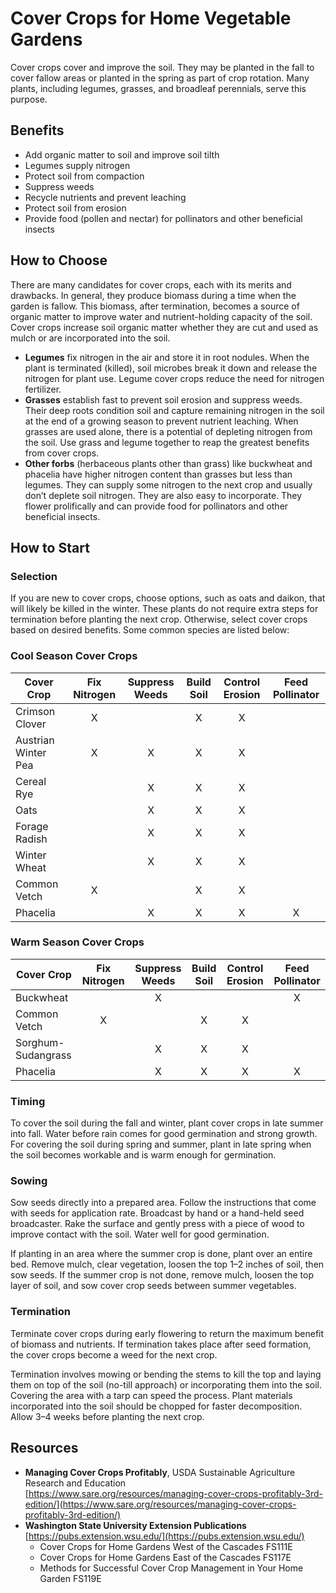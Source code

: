 # Cover Crops for Home Vegetable Gardens

Cover crops cover and improve the soil. They may be planted in the fall to cover fallow areas or planted in the spring as part of crop rotation. Many plants, including legumes, grasses, and broadleaf perennials, serve this purpose.

## Benefits

- Add organic matter to soil and improve soil tilth
- Legumes supply nitrogen
- Protect soil from compaction
- Suppress weeds
- Recycle nutrients and prevent leaching
- Protect soil from erosion
- Provide food (pollen and nectar) for pollinators and other beneficial insects

## How to Choose

There are many candidates for cover crops, each with its merits and drawbacks. In general, they produce biomass during a time when the garden is fallow. This biomass, after termination, becomes a source of organic matter to improve water and nutrient-holding capacity of the soil. Cover crops increase soil organic matter whether they are cut and used as mulch or are incorporated into the soil.

- **Legumes** fix nitrogen in the air and store it in root nodules. When the plant is terminated (killed), soil microbes break it down and release the nitrogen for plant use. Legume cover crops reduce the need for nitrogen fertilizer.
- **Grasses** establish fast to prevent soil erosion and suppress weeds. Their deep roots condition soil and capture remaining nitrogen in the soil at the end of a growing season to prevent nutrient leaching. When grasses are used alone, there is a potential of depleting nitrogen from the soil. Use grass and legume together to reap the greatest benefits from cover crops.
- **Other forbs** (herbaceous plants other than grass) like buckwheat and phacelia have higher nitrogen content than grasses but less than legumes. They can supply some nitrogen to the next crop and usually don’t deplete soil nitrogen. They are also easy to incorporate. They flower prolifically and can provide food for pollinators and other beneficial insects.

## How to Start

### Selection

If you are new to cover crops, choose options, such as oats and daikon, that will likely be killed in the winter. These plants do not require extra steps for termination before planting the next crop. Otherwise, select cover crops based on desired benefits. Some common species are listed below:

### Cool Season Cover Crops

| Cover Crop           | Fix Nitrogen | Suppress Weeds | Build Soil | Control Erosion | Feed Pollinator |
|----------------------|:------------:|:--------------:|:----------:|:---------------:|:---------------:|
| Crimson Clover       | X            |                | X          | X               |                 |
| Austrian Winter Pea  | X            | X              | X          | X               |                 |
| Cereal Rye           |              | X              | X          | X               |                 |
| Oats                 |              | X              | X          | X               |                 |
| Forage Radish        |              | X              | X          | X               |                 |
| Winter Wheat         |              | X              | X          | X               |                 |
| Common Vetch         | X            |                | X          | X               |                 |
| Phacelia             |              | X              | X          | X               | X               |

### Warm Season Cover Crops

| Cover Crop           | Fix Nitrogen | Suppress Weeds | Build Soil | Control Erosion | Feed Pollinator |
|----------------------|:------------:|:--------------:|:----------:|:---------------:|:---------------:|
| Buckwheat            |              | X              |            |                 | X               |
| Common Vetch         | X            |                | X          | X               |                 |
| Sorghum-Sudangrass   |              | X              | X          | X               |                 |
| Phacelia             |              | X              | X          | X               | X               |

### Timing

To cover the soil during the fall and winter, plant cover crops in late summer into fall. Water before rain comes for good germination and strong growth. For covering the soil during spring and summer, plant in late spring when the soil becomes workable and is warm enough for germination.

### Sowing

Sow seeds directly into a prepared area. Follow the instructions that come with seeds for application rate. Broadcast by hand or a hand-held seed broadcaster. Rake the surface and gently press with a piece of wood to improve contact with the soil. Water well for good germination.

If planting in an area where the summer crop is done, plant over an entire bed. Remove mulch, clear vegetation, loosen the top 1–2 inches of soil, then sow seeds. If the summer crop is not done, remove mulch, loosen the top layer of soil, and sow cover crop seeds between summer vegetables.

### Termination

Terminate cover crops during early flowering to return the maximum benefit of biomass and nutrients. If termination takes place after seed formation, the cover crops become a weed for the next crop.

Termination involves mowing or bending the stems to kill the top and laying them on top of the soil (no-till approach) or incorporating them into the soil. Covering the area with a tarp can speed the process. Plant materials incorporated into the soil should be chopped for faster decomposition. Allow 3–4 weeks before planting the next crop.

## Resources

- **Managing Cover Crops Profitably**, USDA Sustainable Agriculture Research and Education  
  [https://www.sare.org/resources/managing-cover-crops-profitably-3rd-edition/](https://www.sare.org/resources/managing-cover-crops-profitably-3rd-edition/)
- **Washington State University Extension Publications**  
  [https://pubs.extension.wsu.edu/](https://pubs.extension.wsu.edu/)
    - Cover Crops for Home Gardens West of the Cascades FS111E
    - Cover Crops for Home Gardens East of the Cascades FS117E
    - Methods for Successful Cover Crop Management in Your Home Garden FS119E
